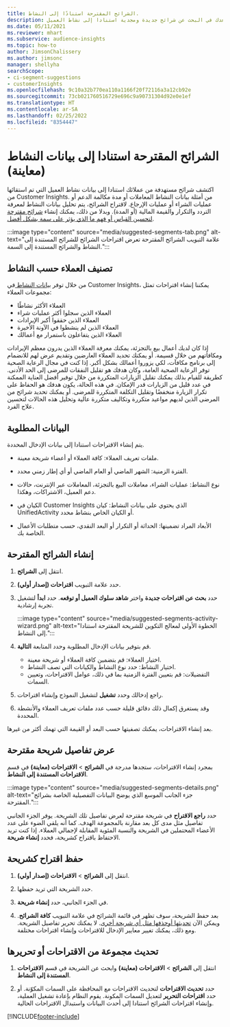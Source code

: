 ```yaml
---
title: الشرائح المقترحة استنادًا إلى النشاط.
description: دع التعلم الآلي يساعدك في البحث عن شرائح جديدة ومجدية استنادا إلى نشاط العميل.
ms.date: 05/11/2021
ms.reviewer: mhart
ms.subservice: audience-insights
ms.topic: how-to
author: JimsonChalissery
ms.author: jimsonc
manager: shellyha
searchScope:
- ci-segment-suggestions
- customerInsights
ms.openlocfilehash: 9c10a32b770ea110a1166f20f72116a3a12cb92e
ms.sourcegitcommit: 73cb021760516729e696c9a90731304d92e0e1ef
ms.translationtype: HT
ms.contentlocale: ar-SA
ms.lasthandoff: 02/25/2022
ms.locfileid: "8354447"
---
```

# <a name="suggested-segments-based-on-activity-data-preview"></a>الشرائح المقترحة استنادا إلى بيانات النشاط (معاينة)

اكتشف شرائح مستهدفة من عملائك استنادا إلى بيانات نشاط العميل التي تم استقائها من Customer Insights. من أمثلة بيانات النشاط المعاملات أو مدة مكالمة الدعم أو عمليات الشراء أو عمليات الإرجاع. لاقتراح الشرائح، يتم تحليل بيانات النشاط لمعرفة التردد والتكرار والقيمة المالية (أو المدة). وبدلا من ذلك، يمكنك إنشاء [شرائح مقترحة لتحسين القياس أو فهم ما الذي يؤثر على سمة بشكل أفضل](suggested-segments.md).

:::image type="content" source="media/suggested-segments-tab.png" alt-text="علامة التبويب الشرائح المقترحة تعرض اقتراحات الشرائح للشرائح المستندة إلى النشاط والشرائح المستندة إلى السمة.":::

## <a name="categorize-customers-by-activity"></a>تصنيف العملاء حسب النشاط

من خلال توفر [بيانات النشاط ](activities.md) في Customer Insights، يمكننا إنشاء اقتراحات تمثل مجموعات العملاء:

- العملاء الأكثر نشاطًا 
- العملاء الذين سجلوا أكثر عمليات شراء 
- العملاء الذين حققوا أكبر الإيرادات 
- العملاء الذين لم ينشطوا في الآونة الأخيرة 
- العملاء الذين يتفاعلون باستمرار مع أعمالك  

إذا كان لديك أعمال بيع بالتجزئة، يمكنك معرفة العملاء الذين يدرون معظم الإيرادات ومكافأتهم من خلال قسيمة. أو يمكنك تحديد العملاء العارضين وتقديم عرض لهم للانضمام إلى برنامج مكافآت، لكي يزوروا أعمالك بشكل أكبر.
إذا كنت في مجال الرعاية الصحية توفر الرعاية الصحية العامة، وكان هدفك هو تقليل النفقات للمرضى إلى الحد الأدنى. كطريقة للقيام بذلك يمكنك تقليل الزيارات المتكررة من خلال توفير أفضل العناية الممكنة في عدد قليل من الزيارات قدر الإمكان. في هذه الحالة، يكون هدفك هو الحفاظ على تكرار الزيارة منخفضًا وتقليل التكلفة المتكررة للمرضى. أو يمكنك تحديد شرائح من المرضى الذين لديهم مواعيد متكررة وتكاليف متكررة عالية وتحليل هذه الحالات لتحسين علاج الفرد. 

## <a name="required-data"></a>البيانات المطلوبة

يتم إنشاء الاقتراحات استنادا إلى بيانات الإدخال المحددة. 

- ملفات تعريف العملاء: كافة العملاء أو أعضاء شريحة معينة. 

- الفترة الزمنية: الشهر الماضي أو العام الماضي أو أي إطار زمني محدد.

- نوع النشاط: عمليات الشراء، معاملات البيع بالتجزئة، المعاملات عبر الإنترنت، حالات دعم العميل، الاشتراكات، وهكذا.  

- الكيان في Customer Insights الذي يحتوي على بيانات النشاط: كيان UnifiedActivity أو الكيان الخاص بنشاط محدد. 

- الأبعاد المراد تضمينها: الحداثة أو التكرار أو البعد النقدي، حسب متطلبات الأعمال الخاصة بك.

## <a name="generate-suggested-segments"></a>إنشاء الشرائح المقترحة

1. انتقل إلى **الشرائح**.

1. حدد علامة التبويب **اقتراحات (إصدار أولي)**.

1. حدد **بحث عن اقتراحات جديدة** واختر **شاهد سلوك العميل أو توقعه**. حدد **ابدأ** لتشغيل تجربة إرشادية.

   :::image type="content" source="media/suggested-segments-activity-wizard.png" alt-text="الخطوة الأولى لمعالج التكوين للشريحة المقترحة استنادا إلى النشاط.":::

1. قم بتوفير بيانات الإدخال المطلوبة وحدد المتابعة **التالية**.

   - اختيار العملاء: قم بتضمين كافة العملاء أو شريحة معينة.
   - اختيار النشاط: حدد نوع النشاط والكيانات التي تصف النشاط.
   - التفضيلات: قم بتعيين الفترة الزمنية بما في ذلك، عوامل الاقتراحات، وتعيين السمات.

1. راجع إدخالك وحدد **تشغيل** لتشغيل النموذج وإنشاء اقتراحات.

1. وقد يستغرق إكمال ذلك دقائق قليلة حسب عدد ملفات تعريف العملاء والأنشطة المحددة. 

بعد إنشاء الاقتراحات، يمكنك تصفيتها حسب البعد أو القيمة التي تهمك أكثر من غيرها. 

## <a name="view-details-of-a-suggested-segment"></a>عرض تفاصيل شريحة مقترحة

بمجرد إنشاء الاقتراحات، ستجدها مدرجة في **الشرائح** > **الاقتراحات (معاينة)** في قسم **الاقتراحات المستندة إلى النشاط**.

:::image type="content" source="media/suggested-segments-details.png" alt-text="جزء الجانب الموسع الذي يوضح البيانات التفصيلية الخاصة بشرائح المقترحة.":::

حدد **راجع الاقتراح** في شريحة مقترحة لعرض تفاصيل تلك الشريحة. يوفر الجزء الجانبي تفاصيل مثل مدى كل بعد مقارنة بالمجموعة الهدف. كما أنه يلقي الضوء على عدد الأعضاء المحتملين في الشريحة والنسبة المئوية المقابلة لإجمالي العملاء. إذا كنت تريد الاحتفاظ باقتراح كشريحة، فحدد **إنشاء شريحة**.    

## <a name="save-a-suggestion-as-a-segment"></a>حفظ اقتراح كشريحة

1. انتقل إلى **الشرائح** > **الاقتراحات (إصدار أولي)**.

1. حدد الشريحة التي تريد حفظها. 

1. في الجزء الجانبي، حدد **إنشاء شريحة**. 

1. بعد حفظ الشريحة، سوف تظهر في قائمة الشرائح في علامة التبويب **كافة الشرائح**. ويمكن الآن [تحديثها أوحذفها مثل أي شريحة أخرى](segments.md). لا يمكنك تحرير تفاصيل الشريحة. ومع ذلك، يمكنك تغيير معايير الإدخال للاقتراحات وإنشاء اقتراحات مختلفة.

## <a name="refresh-or-edit-a-set-of-suggestions"></a>تحديث مجموعة من الاقتراحات أو تحريرها

1. انتقل إلى **الشرائح** > **الاقتراحات (معاينة)** وابحث عن الشريحة في قسم **الاقتراحات المستندة إلى النشاط**.

1. حدد **تحديث الاقتراحات** لتحديث الاقتراحات مع المحافظة على السمات المكوّنة. أو حدد **اقتراحات التحرير** لتعديل السمات المكونة. يقوم النظام بإعادة تشغيل العملية، وإنشاء اقتراحات الشرائح استنادا إلى أحدث البيانات واستبدال الاقتراحات الحالية.

[!INCLUDE[footer-include](../includes/footer-banner.md)]
